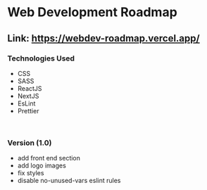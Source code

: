 # Web Development Roadmap

## Link: <a href="https://webdev-roadmap.vercel.app/"> https://webdev-roadmap.vercel.app/ </a>

### Technologies Used
<ul>
<li>CSS</li>
<li>SASS</li>
<li>ReactJS</li>
<li>NextJS</li>
<li>EsLint</li>
<li>Prettier</li>
</ul>

<br />

### Version (1.0)
 - add front end section
 - add logo images
 - fix styles
 - disable no-unused-vars eslint rules